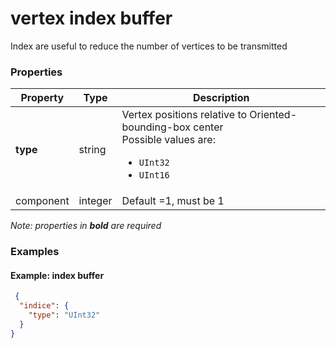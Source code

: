 # vertex index buffer

Index are useful to reduce the number of vertices to be transmitted

### Properties

| Property | Type | Description |
| --- | --- | --- |
| **type** | string | Vertex positions relative to Oriented-bounding-box center<div>Possible values are:<ul><li>`UInt32`</li><li>`UInt16`</li></ul></div> |
| component | integer | Default =1, must be 1 |

*Note: properties in **bold** are required*

### Examples 

#### Example: index buffer 

```json
 {
  "indice": {
    "type": "UInt32"
  }
} 
```

